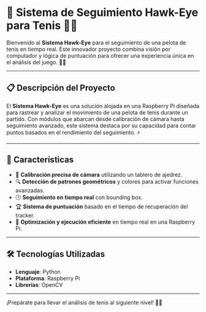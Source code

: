 # 🎾 Sistema de Seguimiento Hawk-Eye para Tenis 🏌️‍♂️

Bienvenido al **Sistema Hawk-Eye** para el seguimiento de una pelota de tenis en tiempo real. Este innovador proyecto combina visión por computador y lógica de puntuación para ofrecer una experiencia única en el análisis del juego. 🎥✨

---

## 📋 Descripción del Proyecto  
El **Sistema Hawk-Eye** es una solución alojada en una Raspberry Pi diseñada para rastrear y analizar el movimiento de una pelota de tenis durante un partido. Con módulos que abarcan desde calibración de cámara hasta seguimiento avanzado, este sistema destaca por su capacidad para contar puntos basados en el rendimiento del seguimiento. ⚡

---

## 🚀 Características  
- 📸 **Calibración precisa de cámara** utilizando un tablero de ajedrez.  
- 🔍 **Detección de patrones geométricos** y colores para activar funciones avanzadas.  
- 🕒 **Seguimiento en tiempo real** con bounding box.  
- 🏆 **Sistema de puntuación** basado en el tiempo de recuperación del tracker.  
- 🌟 **Optimización y ejecución eficiente** en tiempo real en una Raspberry Pi.  

---

## 🛠️ Tecnologías Utilizadas  
- **Lenguaje**: Python  
- **Plataforma**: Raspberry Pi  
- **Librerías**: OpenCV  

---

¡Prepárate para llevar el análisis de tenis al siguiente nivel! 🎾✨